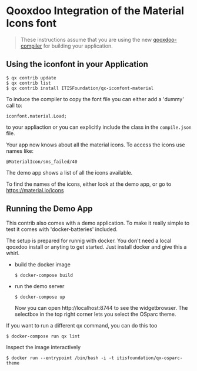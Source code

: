 # Qooxdoo Integration of the Material Icons font

> These instructions assume that you are using the new [qooxdoo-compiler](https://github.com/qooxdoo/qooxdoo-compiler)
> for building your application.

## Using the iconfont in your Application

```console
$ qx contrib update
$ qx contrib list
$ qx contrib install ITISFoundation/qx-iconfont-material
```

To induce the compiler to copy the font file you can either add a 'dummy' call to:

`iconfont.material.Load;`

to your appliaction or you can explicitly include the class in the `compile.json` file.

Your app now knows about all the material icons. To access the icons
use names like:

`@MaterialIcon/sms_failed/40`

The demo app shows a list of all the icons available.

To find the names of the icons, either look at the demo app, or go to https://material.io/icons


## Running the Demo App

This contrib also comes with a demo application. To make it really simple to test
it comes with 'docker-batteries' included.

The setup is prepared for runnig with docker. You don't
need a local qooxdoo install or anyting to get started. Just install docker
and give this a whirl.

* build the docker image
  ```console
  $ docker-compose build
  ```

* run the demo server
   ```console
   $ docker-compose up
   ```
  Now you can open http://localhost:8744 to see the widgetbrowser. The selectbox in the top right corner lets you select the OSparc theme.

If you want to run a different qx command, you can do this too

```console
$ docker-compose run qx lint
```

Inspect the image interactively

```console
$ docker run --entrypoint /bin/bash -i -t itisfoundation/qx-osparc-theme
```
